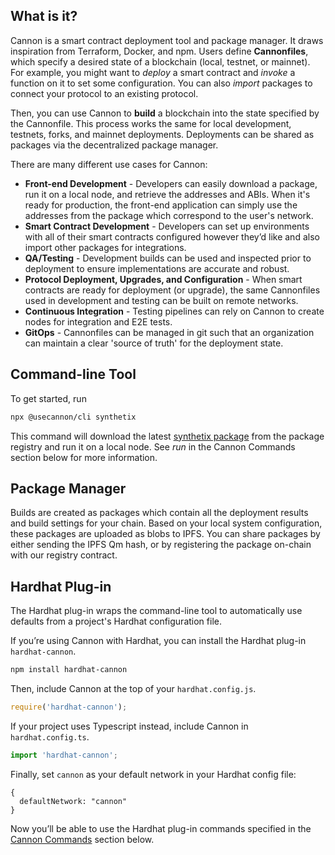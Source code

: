 ## What is it?

Cannon is a smart contract deployment tool and package manager. It draws inspiration from Terraform, Docker, and npm. Users define **Cannonfiles**, which specify a desired state of a blockchain (local, testnet, or mainnet). For example, you might want to _deploy_ a smart contract and _invoke_ a function on it to set some configuration. You can also _import_ packages to connect your protocol to an existing protocol.

Then, you can use Cannon to **build** a blockchain into the state specified by the Cannonfile. This process works the same for local development, testnets, forks, and mainnet deployments. Deployments can be shared as packages via the decentralized package manager.

There are many different use cases for Cannon:

- **Front-end Development** - Developers can easily download a package, run it on a local node, and retrieve the addresses and ABIs. When it's ready for production, the front-end application can simply use the addresses from the package which correspond to the user's network.
- **Smart Contract Development** - Developers can set up environments with all of their smart contracts configured however they’d like and also import other packages for integrations.
- **QA/Testing** - Development builds can be used and inspected prior to deployment to ensure implementations are accurate and robust.
- **Protocol Deployment, Upgrades, and Configuration** - When smart contracts are ready for deployment (or upgrade), the same Cannonfiles used in development and testing can be built on remote networks.
- **Continuous Integration** - Testing pipelines can rely on Cannon to create nodes for integration and E2E tests.
- **GitOps** - Cannonfiles can be managed in git such that an organization can maintain a clear 'source of truth' for the deployment state.

## Command-line Tool

To get started, run

```bash
npx @usecannon/cli synthetix
```

This command will download the latest [synthetix package](/packages/synthetix) from the package registry and run it on a local node. See _run_ in the Cannon Commands section below for more information.

## Package Manager

Builds are created as packages which contain all the deployment results and build settings for your chain. Based on your local system configuration, these packages are uploaded as blobs to IPFS. You can share packages by either sending the IPFS Qm hash, or by registering the package on-chain with our registry contract.

## Hardhat Plug-in

The Hardhat plug-in wraps the command-line tool to automatically use defaults from a project's Hardhat configuration file.

If you’re using Cannon with Hardhat, you can install the Hardhat plug-in `hardhat-cannon`.

```bash
npm install hardhat-cannon
```

Then, include Cannon at the top of your `hardhat.config.js`.

```js
require('hardhat-cannon');
```

If your project uses Typescript instead, include Cannon in `hardhat.config.ts`.

```js
import 'hardhat-cannon';
```

Finally, set `cannon` as your default network in your Hardhat config file:

```
{
  defaultNetwork: "cannon"
}
```

Now you’ll be able to use the Hardhat plug-in commands specified in the [Cannon Commands](#cannon-commands) section below.
